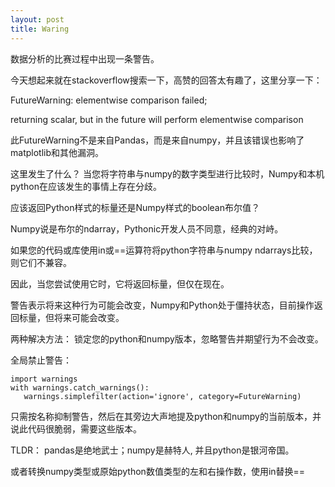 ```yaml
---
layout: post
title: Waring
---
```

数据分析的比赛过程中出现一条警告。

今天想起来就在stackoverflow搜索一下，高赞的回答太有趣了，这里分享一下：


FutureWarning: elementwise comparison failed;

returning scalar, but in the future will perform elementwise comparison

此FutureWarning不是来自Pandas，而是来自numpy，并且该错误也影响了matplotlib和其他漏洞。

这里发生了什么？ 当您将字符串与numpy的数字类型进行比较时，Numpy和本机python在应该发生的事情上存在分歧。

应该返回Python样式的标量还是Numpy样式的boolean布尔值？

Numpy说是布尔的ndarray，Pythonic开发人员不同意，经典的对峙。

如果您的代码或库使用in或==运算符将python字符串与numpy ndarrays比较，则它们不兼容。

因此，当您尝试使用它时，它将返回标量，但仅在现在。

警告表示将来这种行为可能会改变，Numpy和Python处于僵持状态，目前操作返回标量，但将来可能会改变。
 
 两种解决方法： 锁定您的python和numpy版本，忽略警告并期望行为不会改变。
 
 全局禁止警告：
 ```
import warnings
with warnings.catch_warnings():
    warnings.simplefilter(action='ignore', category=FutureWarning)
 ```
只需按名称抑制警告，然后在其旁边大声地提及python和numpy的当前版本，并说此代码很脆弱，需要这些版本。

TLDR： pandas是绝地武士；numpy是赫特人, 并且python是银河帝国。
 
 或者转换numpy类型或原始python数值类型的左和右操作数，使用in替换==
 
 
